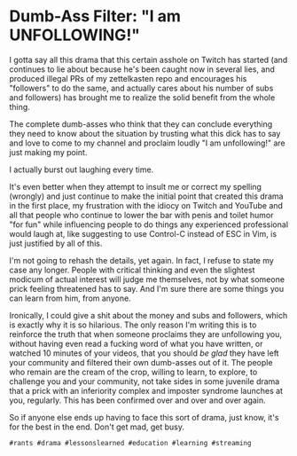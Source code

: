 # Dumb-Ass Filter: "I am UNFOLLOWING!"

I gotta say all this drama that this certain asshole on Twitch has
started (and continues to lie about because he's been caught now in
several lies, and produced illegal PRs of my zettelkasten repo and
encourages his "followers" to do the same, and actually cares about his
number of subs and followers) has brought me to realize the solid
benefit from the whole thing.

The complete dumb-asses who think that they can conclude everything they
need to know about the situation by trusting what this dick has to say
and love to come to my channel and proclaim loudly "I am unfollowing!"
are just making my point.

I actually burst out laughing every time.

It's even better when they attempt to insult me or correct my spelling
(wrongly) and just continue to make the initial point that created this
drama in the first place, my frustration with the idiocy on Twitch and
YouTube and all that people who continue to lower the bar with penis and
toilet humor "for fun" while influencing people to do things any
experienced professional would laugh at, like suggesting to use
Control-C instead of ESC in Vim, is just justified by all of this.

I'm not going to rehash the details, yet again. In fact, I refuse to
state my case any longer. People with critical thinking and even the
slightest modicum of actual interest will judge me themselves, not by
what someone prick feeling threatened has to say. And I'm sure there are
some things you can learn from him, from anyone.

Ironically, I could give a shit about the money and subs and followers,
which is exactly why it is so hilarious. The only reason I'm writing
this is to reinforce the truth that when someone proclaims they are
unfollowing you, without having even read a fucking word of what you
have written, or watched 10 minutes of your videos, that you should *be
glad* they have left your community and filtered their own dumb-asses
out of it. The people who remain are the cream of the crop, willing to
learn, to explore, to challenge you and your community, not take sides
in some juvenile drama that a prick with an inferiority complex and
imposter syndrome launches at you, regularly. This has been confirmed
over and over and over again.

So if anyone else ends up having to face this sort of drama, just know,
it's for the best in the end. Don't get mad, get busy.

    #rants #drama #lessonslearned #education #learning #streaming
